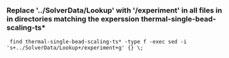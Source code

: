 ### Replace '../SolverData/Lookup' with '/experiment' in all files in in directories matching the experssion thermal-single-bead-scaling-ts* 
` find thermal-single-bead-scaling-ts* -type f -exec sed -i 's+../SolverData/Lookup+/experiment+g' {} \;`
